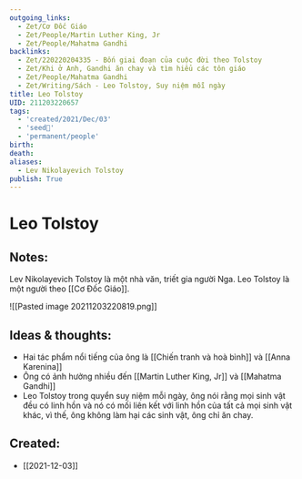 ```yaml
---
outgoing_links:
  - Zet/Cơ Đốc Giáo
  - Zet/People/Martin Luther King, Jr
  - Zet/People/Mahatma Gandhi
backlinks:
  - Zet/220220204335 - Bốn giai đoạn của cuộc đời theo Tolstoy
  - Zet/Khi ở Anh, Gandhi ăn chay và tìm hiểu các tôn giáo
  - Zet/People/Mahatma Gandhi
  - Zet/Writing/Sách - Leo Tolstoy, Suy niệm mỗi ngày
title: Leo Tolstoy
UID: 211203220657
tags:
  - 'created/2021/Dec/03'
  - 'seed🥜'
  - 'permanent/people'
birth:
death:
aliases:
  - Lev Nikolayevich Tolstoy
publish: True
---
```

# Leo Tolstoy

## Notes:
Lev Nikolayevich Tolstoy là một nhà văn, triết gia người Nga. Leo Tolstoy là một người theo [[Cơ Đốc Giáo]].

![[Pasted image 20211203220819.png]]

## Ideas & thoughts:
- Hai tác phẩm nổi tiếng của ông là [[Chiến tranh và hoà bình]] và [[Anna Karenina]]
- Ông có ảnh hưởng nhiều đến [[Martin Luther King, Jr]] và [[Mahatma Gandhi]]
- Leo Tolstoy trong quyển suy niệm mỗi ngày, ông nói rằng mọi sinh vật đều có linh hồn và nó có mối liên kết với linh hồn của tất cả mọi sinh vật khác, vì thế, ông không làm hại các sinh vật, ông chỉ ăn chay.

## Created:
- [[2021-12-03]]
